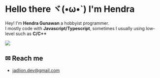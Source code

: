 # Hello there ヾ(•ω•`) I'm Hendra

Hey! I'm **Hendra Gunawan** a hobbyist programmer.<br>I mostly code with **Javascript/Typescript**, sometimes I usually using low-level such as **C/C++**

![](https://github-readme-stats.vercel.app/api/top-langs/?username=jadlionhd&layout=donut&theme=holi)

## ✉ Reach me
- [jadlion.dev@gmail.com](mailto:jadlion.dev@gmail.com)


<!---
<p align="left">
<a href="https://www.youtube.com/channel/UCrXvTWmb2AnWGKPCsFIn1_A" target="blank"><img align="left" src="https://cdn.jsdelivr.net/npm/simple-icons@3.0.1/icons/youtube.svg" alt="jadlionhd" height="30" width="30" /></a>
<a href="https://discord.gg/zCr2jeZ">
  <img align="left" alt="JadlionHD's Discord" width="30" src="https://cdn.jsdelivr.net/npm/simple-icons@v3/icons/discord.svg" />
</a>
</p>


